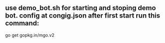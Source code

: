 use demo_bot.sh for starting and stoping demo bot.
config at congig.json
after first start run this command:
---
go get gopkg.in/mgo.v2

